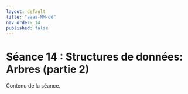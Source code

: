 ```yaml
---
layout: default
title: "aaaa-MM-dd"
nav_order: 14
published: false
---
```


# Séance 14 : Structures de données: Arbres (partie 2)

Contenu de la séance.
